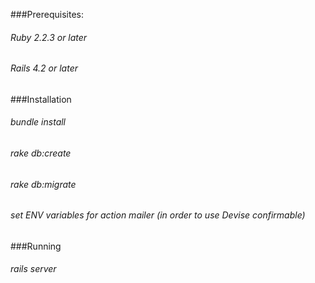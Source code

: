 ###Prerequisites:  

###### Ruby 2.2.3 or later  
###### Rails 4.2 or later    


###Installation  

###### bundle install  
###### rake db:create  
###### rake db:migrate  
###### set ENV variables for action mailer (in order to use Devise confirmable)  


###Running  

###### rails server  
